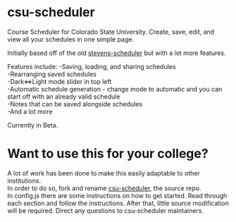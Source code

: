 # csu-scheduler
Course Scheduler for Colorado State University. Create, save, edit, and view all your schedules in one simple page.

Initially based off of the old [stevens-scheduler](https://github.com/danielheyman/stevens-scheduler/tree/492b2c443bf3134244bebd456db5610b199934d6) but with a lot more features.

Features include:
-Saving, loading, and sharing schedules  
-Rearranging saved schedules  
-Dark<=>Light mode slider in top left  
-Automatic schedule generation - change mode to automatic and you can start off with an already valid schedule  
-Notes that can be saved alongside schedules  
-And a lot more  

Currently in Beta.


# Want to use this for your college?  
A lot of work has been done to make this easily adaptable to other institutions.  
In order to do so, fork and rename [csu-scheduler](https://github.com/Shizcow/csu-scheduler), the source repo.   
In config.js there are some instructions on how to get started. Read through each section and follow the instructions.
After that, little source modification will be required. Direct any questions to csu-scheduler maintainers.

